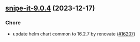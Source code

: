 

## [snipe-it-9.0.4](https://github.com/truecharts/charts/compare/snipe-it-9.0.3...snipe-it-9.0.4) (2023-12-17)

### Chore

- update helm chart common to 16.2.7 by renovate ([#16207](https://github.com/truecharts/charts/issues/16207))
  
  